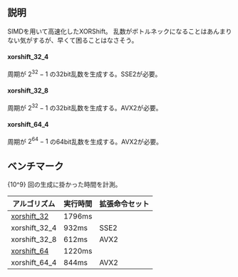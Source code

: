 ## 説明
SIMDを用いて高速化したXORShift。
乱数がボトルネックになることはあんまりない気がするが、早くて困ることはなさそう。

#### xorshift_32_4
周期が $2^{32} - 1$ の32bit乱数を生成する。SSE2が必要。

#### xorshift_32_8
周期が $2^{32} - 1$ の32bit乱数を生成する。AVX2が必要。

#### xorshift_64_4
周期が $2^{64} - 1$ の64bit乱数を生成する。AVX2が必要。

## ベンチマーク
{10^9} 回の生成に掛かった時間を計測。

| アルゴリズム  | 実行時間 | 拡張命令セット | 
| ------------- | :------- | :------------- | 
| [xorshift_32](https://ja.wikipedia.org/wiki/Xorshift)   | 1796ms   |                | 
| xorshift_32_4 | 932ms    | SSE2           | 
| xorshift_32_8 | 612ms    | AVX2           | 
| [xorshift_64](https://ja.wikipedia.org/wiki/Xorshift)   | 1220ms   |                | 
| xorshift_64_4 | 844ms    | AVX2           | 